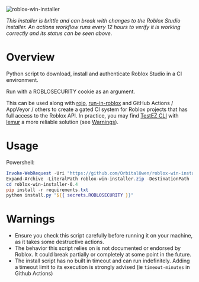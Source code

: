 ![roblox-win-installer](https://github.com/OrbitalOwen/roblox-win-installer/workflows/roblox-win-installer/badge.svg)

_This installer is brittle and can break with changes to the Roblox Studio installer. An actions workflow runs every 12 hours to verify it is working correctly and its status can be seen above._

# Overview

Python script to download, install and authenticate Roblox Studio in a CI environment.

Run with a ROBLOSECURITY cookie as an argument.

This can be used along with [rojo](https://github.com/rojo-rbx/rojo), [run-in-roblox](https://github.com/rojo-rbx/run-in-roblox) and GitHub Actions / AppVeyor / others to create a gated CI system for Roblox projects that has full access to the Roblox API. In practice, you may find [TestEZ CLI](https://github.com/Roblox/testez) with [lemur](https://github.com/LPGhatguy/lemur) a more reliable solution (see [Warnings](#Warnings)).

# Usage

Powershell:

```powershell
Invoke-WebRequest -Uri "https://github.com/OrbitalOwen/roblox-win-installer/archive/0.4.zip" -OutFile roblox-win-installer.zip
Expand-Archive -LiteralPath roblox-win-installer.zip -DestinationPath .
cd roblox-win-installer-0.4
pip install -r requirements.txt
python install.py "${{ secrets.ROBLOSECURITY }}"
```

# Warnings

-   Ensure you check this script carefully before running it on your machine, as it takes some destructive actions.
-   The behavior this script relies on is not documented or endorsed by Roblox. It could break partially or completely at some point in the future.
-   The install script has no built in timeout and can run indefinitely. Adding a timeout limit to its execution is strongly advised (ie `timeout-minutes` in Github Actions)
